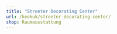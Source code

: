 ```yaml
---
title: "Streeter Decorating Center"
url: /keokuk/streeter-decorating-center/
shop: Raumausstattung
---
```

